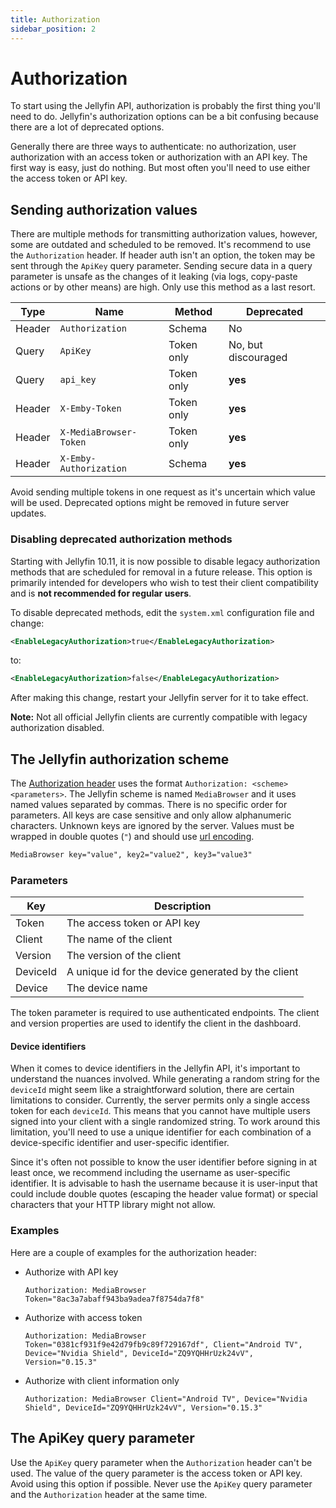 ```yaml
---
title: Authorization
sidebar_position: 2
---
```


# Authorization

To start using the Jellyfin API, authorization is probably the first thing you'll need to do. Jellyfin's authorization options can be a bit confusing because there are a lot of deprecated options.

Generally there are three ways to authenticate: no authorization, user authorization with an access token or authorization with an API key. The first way is easy, just do nothing. But most often you'll need to use either the access token or API key.

## Sending authorization values

There are multiple methods for transmitting authorization values, however, some are outdated and scheduled to be removed.
It's recommend to use the `Authorization` header. If header auth isn't an option, the token may be sent through the `ApiKey` query parameter. Sending secure data in a query parameter is unsafe as the changes of it leaking (via logs, copy-paste actions or by other means) are high. Only use this method as a last resort.

| Type   | Name                   | Method     | Deprecated          |
| ------ | ---------------------- | ---------- | ------------------- |
| Header | `Authorization`        | Schema     | No                  |
| Query  | `ApiKey`               | Token only | No, but discouraged |
| Query  | `api_key`              | Token only | **yes**             |
| Header | `X-Emby-Token`         | Token only | **yes**             |
| Header | `X-MediaBrowser-Token` | Token only | **yes**             |
| Header | `X-Emby-Authorization` | Schema     | **yes**             |

Avoid sending multiple tokens in one request as it's uncertain which value will be used. Deprecated options might be removed in future server updates.

### Disabling deprecated authorization methods

Starting with Jellyfin 10.11, it is now possible to disable legacy authorization methods that are scheduled for removal in a future release. This option is primarily intended for developers who wish to test their client compatibility and is **not recommended for regular users**.

To disable deprecated methods, edit the `system.xml` configuration file and change:

```xml
<EnableLegacyAuthorization>true</EnableLegacyAuthorization>
```

to:

```xml
<EnableLegacyAuthorization>false</EnableLegacyAuthorization>
```

After making this change, restart your Jellyfin server for it to take effect.

**Note:** Not all official Jellyfin clients are currently compatible with legacy authorization disabled.

## The Jellyfin authorization scheme

The [Authorization header](https://developer.mozilla.org/en-US/docs/Web/HTTP/Headers/Authorization) uses the format `Authorization: <scheme> <parameters>`. The Jellyfin scheme is named `MediaBrowser` and it uses named values separated by commas. There is no specific order for parameters. All keys are case sensitive and only allow alphanumeric characters. Unknown keys are ignored by the server. Values must be wrapped in double quotes (`"`) and should use [url encoding](https://en.wikipedia.org/wiki/URL_encoding).

```txt
MediaBrowser key="value", key2="value2", key3="value3"
```

### Parameters

| Key      | Description                                        |
| -------- | -------------------------------------------------- |
| Token    | The access token or API key                        |
| Client   | The name of the client                             |
| Version  | The version of the client                          |
| DeviceId | A unique id for the device generated by the client |
| Device   | The device name                                    |

The token parameter is required to use authenticated endpoints. The client and version properties are used to identify the client in the dashboard.

#### Device identifiers

When it comes to device identifiers in the Jellyfin API, it's important to understand the nuances involved. While generating a random string for the `deviceId` might seem like a straightforward solution, there are certain limitations to consider. Currently, the server permits only a single access token for each `deviceId`. This means that you cannot have multiple users signed into your client with a single randomized string. To work around this limitation, you'll need to use a unique identifier for each combination of a device-specific identifier and user-specific identifier.

Since it's often not possible to know the user identifier before signing in at least once, we recommend including the username as user-specific identifier. It is advisable to hash the username because it is user-input that could include double quotes (escaping the header value format) or special characters that your HTTP library might not allow.

### Examples

Here are a couple of examples for the authorization header:

- Authorize with API key

  ```http
  Authorization: MediaBrowser Token="8ac3a7abaff943ba9adea7f8754da7f8"
  ```

- Authorize with access token

  ```http
  Authorization: MediaBrowser Token="0381cf931f9e42d79fb9c89f729167df", Client="Android TV", Device="Nvidia Shield", DeviceId="ZQ9YQHHrUzk24vV", Version="0.15.3"
  ```

- Authorize with client information only

  ```http
  Authorization: MediaBrowser Client="Android TV", Device="Nvidia Shield", DeviceId="ZQ9YQHHrUzk24vV", Version="0.15.3"
  ```

## The ApiKey query parameter

Use the `ApiKey` query parameter when the `Authorization` header can't be used. The value of the query parameter is the access token or API key. Avoid using this option if possible. Never use the `ApiKey` query parameter and the `Authorization` header at the same time.
